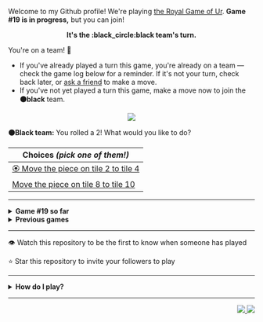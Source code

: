 Welcome to my Github profile!
We're playing
[the Royal Game of Ur](https://en.wikipedia.org/wiki/Royal_Game_of_Ur).
**Game #19 is in progress,** but you can join!

<p align="center">
  <b>It's the
  :black_circle:black
  team's turn.</b>
</p>

You're on a team! :wave:

* If you've already played a turn this game, you're already on a team
  &mdash; check the game log below for a reminder. If it's not your turn,
  check back later, or [ask a
  friend](https://twitter.com/share?text=I'm+playing+The+Royal+Game+of+Ur+on+a+GitHub+profile.+Take+your+turn+at+https://github.com/rossjrw/rossjrw+%23RoyalGameOfUr+%23github) to make a move.
* If you've not yet played a turn this game, make a move now to join the
  **:black_circle:black** team.

<p align="center"><img src="https://raw.githubusercontent.com/rossjrw/rossjrw/play/games/current/board.2948.svg"></p>

  **:black_circle:Black team:**
  You rolled a 2!
What would you like to do?

| Choices *(pick one of them!)* |
| --- |
  | [:rosette:    Move the piece on tile 2 to tile 4](https://github.com/rossjrw/rossjrw/issues/new?title=ur-move-2%402-0&amp;body=Press+Submit%21+You+don%27t+need+to+edit+this+text+or+do+anything+else.%0D%0A%0D%0ABe+aware+that+your+move+can+take+a+minute+or+two+to+process.) |
  | [    Move the piece on tile 8 to tile 10](https://github.com/rossjrw/rossjrw/issues/new?title=ur-move-2%408-0&amp;body=Press+Submit%21+You+don%27t+need+to+edit+this+text+or+do+anything+else.%0D%0A%0D%0ABe+aware+that+your+move+can+take+a+minute+or+two+to+process.) |

-----

<details>
<summary><b>Game #19 so far</b></summary>

## Who's on each team?

<table>
    <thead>
      <tr><th colspan=2>Players in this game</th></tr>
    </thead>
    <tbody>
      <tr>
        <td align="right"><b>Black team</b> :black_circle:</td>
        <td>:white_circle: <b> White team</b></td>
      </tr>
      <tr align="center">
        <td><b><a href="https://github.com/LakeBlair">@LakeBlair</a></b> (27)<br><b><a href="https://github.com/tassiaaccioly">@tassiaaccioly</a></b> (17)<br><b><a href="https://github.com/huuquyet">@huuquyet</a></b> (10)<br><b><a href="https://github.com/CostasAK">@CostasAK</a></b> (8)<br><b><a href="https://github.com/7IronSnow7">@7IronSnow7</a></b> (1)<br><b><a href="https://github.com/karim-eg">@karim-eg</a></b> (1)<br><b><a href="https://github.com/chiragyadav916">@chiragyadav916</a></b> (1)<br><b><a href="https://github.com/Coding4Hours">@Coding4Hours</a></b> (1)</td>
        <td><b><a href="https://github.com/Casper-Guo">@Casper-Guo</a></b> (65)<br><b><a href="https://github.com/Hans5958">@Hans5958</a></b> (7)<br><b><a href="https://github.com/nicolasborromeo">@nicolasborromeo</a></b> (1)<br><b><a href="https://github.com/Baystef">@Baystef</a></b> (1)<br><b><a href="https://github.com/Eloitor">@Eloitor</a></b> (1)<br><b><a href="https://github.com/pesaventofilippo">@pesaventofilippo</a></b> (1)<br><b><a href="https://github.com/TobeTek">@TobeTek</a></b> (1)<br><b><a href="https://github.com/asaaplow">@asaaplow</a></b> (1)</td>
      </tr>
    </tbody>
  </table>

## What's happened so far?

| Time | Turn | Event | Issue | Board |
| :---: | :---: | :--- | :---: | :---: |
  | 11th Apr 2024 03:01 | **0** | :black_circle: **[@tassiaaccioly](https://github.com/tassiaaccioly)** started a new game | [#2797](https://github.com/rossjrw/rossjrw/issues/2797) | [link](https://raw.githubusercontent.com/rossjrw/rossjrw/3b55d755eb1059017bd702f5a1d0265e5152c490/games/current/board.2797.svg) |
  | 11th Apr 2024 03:01 | **1** | :black_circle: **[@tassiaaccioly](https://github.com/tassiaaccioly)** moved a black piece onto the board to position 2    | [#2798](https://github.com/rossjrw/rossjrw/issues/2798) | [link](https://raw.githubusercontent.com/rossjrw/rossjrw/092768d93fefb54ce03bc05817770b0da3b10ec8/games/current/board.2798.svg) |
  | 11th Apr 2024 03:10 | **2** | :white_circle: **[@Casper-Guo](https://github.com/Casper-Guo)** moved a white piece onto the board to position 1    | [#2799](https://github.com/rossjrw/rossjrw/issues/2799) | [link](https://raw.githubusercontent.com/rossjrw/rossjrw/835405fdf6bd64f56ca917db50d7b1d399b89f06/games/current/board.2799.svg) |
  | 11th Apr 2024 11:51 | **3** | :black_circle: **[@tassiaaccioly](https://github.com/tassiaaccioly)** moved a black piece onto the board to position 3    | [#2800](https://github.com/rossjrw/rossjrw/issues/2800) | [link](https://raw.githubusercontent.com/rossjrw/rossjrw/e6e18c550dd2308d4d1ee01c22aaf37106d8cf48/games/current/board.2800.svg) |
  | 11th Apr 2024 11:56 | **4** | :white_circle: **[@Casper-Guo](https://github.com/Casper-Guo)** moved a white piece from position 1 to position 4  — claimed a rosette :rosette:  | [#2801](https://github.com/rossjrw/rossjrw/issues/2801) | [link](https://raw.githubusercontent.com/rossjrw/rossjrw/2e090e426f39825b33fb62c1f63ce28de33e2668/games/current/board.2801.svg) |
  | 11th Apr 2024 11:59 | **5** | :white_circle: **[@Casper-Guo](https://github.com/Casper-Guo)** moved a white piece onto the board to position 2    | [#2802](https://github.com/rossjrw/rossjrw/issues/2802) | [link](https://raw.githubusercontent.com/rossjrw/rossjrw/85cc7a31329c7462afa4c3a9e645e0904358dfc4/games/current/board.2802.svg) |
  | 11th Apr 2024 13:08 | **6** | :black_circle: **[@7IronSnow7](https://github.com/7IronSnow7)** moved a black piece from position 3 to position 5    | [#2803](https://github.com/rossjrw/rossjrw/issues/2803) | [link](https://raw.githubusercontent.com/rossjrw/rossjrw/f87a1e15ff2a44a461a4d91eaeefa4550c5c9ae1/games/current/board.2803.svg) |
  | 11th Apr 2024 13:12 | **7** | :white_circle: **[@Casper-Guo](https://github.com/Casper-Guo)** moved a white piece from position 4 to position 6    | [#2804](https://github.com/rossjrw/rossjrw/issues/2804) | [link](https://raw.githubusercontent.com/rossjrw/rossjrw/6981ec21fafc9ff7ce600b2175a310c8f2660106/games/current/board.2804.svg) |
  | 11th Apr 2024 13:55 | **8** | :black_circle: **[@tassiaaccioly](https://github.com/tassiaaccioly)** moved a black piece from position 5 to position 7    | [#2805](https://github.com/rossjrw/rossjrw/issues/2805) | [link](https://raw.githubusercontent.com/rossjrw/rossjrw/e93bad57e0ac71a1dcc0772800e7c59d4b170dbd/games/current/board.2805.svg) |
  | 11th Apr 2024 14:13 | **9** | :white_circle: **[@Casper-Guo](https://github.com/Casper-Guo)** moved a white piece onto the board to position 4  — claimed a rosette :rosette:  | [#2806](https://github.com/rossjrw/rossjrw/issues/2806) | [link](https://raw.githubusercontent.com/rossjrw/rossjrw/5ee1ed3f80921c5093dd0e544c3a8af0bd20460c/games/current/board.2806.svg) |
  | 11th Apr 2024 14:15 | **10** | :white_circle: **[@Casper-Guo](https://github.com/Casper-Guo)** moved a white piece from position 6 to position 7 — captured a black piece :crossed_swords:   | [#2807](https://github.com/rossjrw/rossjrw/issues/2807) | [link](https://raw.githubusercontent.com/rossjrw/rossjrw/34c9d46f4c5b40822ef66f5fcfa88271cbc952f5/games/current/board.2807.svg) |
  | 11th Apr 2024 23:53 | **11** | :black_circle: **[@karim-eg](https://github.com/karim-eg)** moved a black piece from position 2 to position 5    | [#2808](https://github.com/rossjrw/rossjrw/issues/2808) | [link](https://raw.githubusercontent.com/rossjrw/rossjrw/dd7ad23835b18f6ef9b235f07ed0fe5346c5d645/games/current/board.2808.svg) |
  | 11th Apr 2024 23:59 | **12** | :white_circle: **[@Casper-Guo](https://github.com/Casper-Guo)** moved a white piece from position 7 to position 8  — claimed a rosette :rosette:  | [#2809](https://github.com/rossjrw/rossjrw/issues/2809) | [link](https://raw.githubusercontent.com/rossjrw/rossjrw/cb03b428e304ae109e3e0e1a6c406d730ff1052e/games/current/board.2809.svg) |
  | 12th Apr 2024 00:02 | **13** | :white_circle: **[@Casper-Guo](https://github.com/Casper-Guo)** moved a white piece from position 4 to position 6    | [#2810](https://github.com/rossjrw/rossjrw/issues/2810) | [link](https://raw.githubusercontent.com/rossjrw/rossjrw/ba8efe90785f535e87d1abc23c297dbb50131f37/games/current/board.2810.svg) |
  | 14th Apr 2024 18:12 | **14** | :black_circle: **[@chiragyadav916](https://github.com/chiragyadav916)** moved a black piece from position 5 to position 6 — captured a white piece :crossed_swords:   | [#2813](https://github.com/rossjrw/rossjrw/issues/2813) | [link](https://raw.githubusercontent.com/rossjrw/rossjrw/595f4f1e86a10aaf7b99840d57beab065bef15f1/games/current/board.2813.svg) |
  | 14th Apr 2024 20:59 | **15** | :white_circle: **[@Casper-Guo](https://github.com/Casper-Guo)** moved a white piece onto the board to position 1    | [#2814](https://github.com/rossjrw/rossjrw/issues/2814) | [link](https://raw.githubusercontent.com/rossjrw/rossjrw/af5a8020545479e60e209d31b2ced0effef14fe2/games/current/board.2814.svg) |
  | 17th Apr 2024 12:33 | **16** | :black_circle: **[@CostasAK](https://github.com/CostasAK)** moved a black piece onto the board to position 4  — claimed a rosette :rosette:  | [#2815](https://github.com/rossjrw/rossjrw/issues/2815) | [link](https://raw.githubusercontent.com/rossjrw/rossjrw/92f4ea11921b170f984a46c2727fdd48497f1164/games/current/board.2815.svg) |
  | 17th Apr 2024 12:33 | **17** | :black_circle: **[@CostasAK](https://github.com/CostasAK)** moved a black piece from position 6 to position 7    | [#2816](https://github.com/rossjrw/rossjrw/issues/2816) | [link](https://raw.githubusercontent.com/rossjrw/rossjrw/68379d1de407c0fd3953a2bf12aed01e429f7d37/games/current/board.2816.svg) |
  | 17th Apr 2024 15:59 | **18** | :white_circle: **[@Casper-Guo](https://github.com/Casper-Guo)** moved a white piece from position 2 to position 4  — claimed a rosette :rosette:  | [#2817](https://github.com/rossjrw/rossjrw/issues/2817) | [link](https://raw.githubusercontent.com/rossjrw/rossjrw/782fb64fcc7837ce233c5fae899ad74b0007c472/games/current/board.2817.svg) |
  | 17th Apr 2024 16:02 | **19** | :white_circle: **[@Casper-Guo](https://github.com/Casper-Guo)** moved a white piece from position 4 to position 7 — captured a black piece :crossed_swords:   | [#2818](https://github.com/rossjrw/rossjrw/issues/2818) | [link](https://raw.githubusercontent.com/rossjrw/rossjrw/3372160690788cbf1731fb97caa25106b67cf9dd/games/current/board.2818.svg) |
  | 17th Apr 2024 16:50 | **20** | :black_circle: **[@tassiaaccioly](https://github.com/tassiaaccioly)** moved a black piece from position 4 to position 7 — captured a white piece :crossed_swords:   | [#2819](https://github.com/rossjrw/rossjrw/issues/2819) | [link](https://raw.githubusercontent.com/rossjrw/rossjrw/9d660be3cf132c0ddd046a54257371fb78c0bcdb/games/current/board.2819.svg) |
  | 17th Apr 2024 17:21 | **21** | :white_circle: **[@Casper-Guo](https://github.com/Casper-Guo)** moved a white piece from position 1 to position 4  — claimed a rosette :rosette:  | [#2820](https://github.com/rossjrw/rossjrw/issues/2820) | [link](https://raw.githubusercontent.com/rossjrw/rossjrw/468fc84533139bb955ac674f9cd10c7ddc4d50eb/games/current/board.2820.svg) |
  | 17th Apr 2024 18:45 | **22** | :white_circle: **[@Casper-Guo](https://github.com/Casper-Guo)** moved a white piece from position 4 to position 6    | [#2821](https://github.com/rossjrw/rossjrw/issues/2821) | [link](https://raw.githubusercontent.com/rossjrw/rossjrw/91e4d7c47c44727c224b45a9400aaed324691479/games/current/board.2821.svg) |
  | 18th Apr 2024 09:22 | **23** | :black_circle: **[@CostasAK](https://github.com/CostasAK)** moved a black piece onto the board to position 3    | [#2822](https://github.com/rossjrw/rossjrw/issues/2822) | [link](https://raw.githubusercontent.com/rossjrw/rossjrw/98eb2c6629ed4c5500ca78501e558e2df7ab280a/games/current/board.2822.svg) |
  | 18th Apr 2024 17:29 | **24** | :white_circle: **[@Casper-Guo](https://github.com/Casper-Guo)** moved a white piece onto the board to position 2    | [#2823](https://github.com/rossjrw/rossjrw/issues/2823) | [link](https://raw.githubusercontent.com/rossjrw/rossjrw/7d99b82cf95b45111885108389419101969e0b9b/games/current/board.2823.svg) |
  | 23rd Apr 2024 02:28 | **25** | :black_circle: **[@huuquyet](https://github.com/huuquyet)** moved a black piece from position 3 to position 6 — captured a white piece :crossed_swords:   | [#2824](https://github.com/rossjrw/rossjrw/issues/2824) | [link](https://raw.githubusercontent.com/rossjrw/rossjrw/f01a2cc3cf8d449561a6b1df269960cf3328b039/games/current/board.2824.svg) |
  | 24th Apr 2024 00:49 | **26** | :white_circle: **[@nicolasborromeo](https://github.com/nicolasborromeo)** moved a white piece onto the board to position 3    | [#2825](https://github.com/rossjrw/rossjrw/issues/2825) | [link](https://raw.githubusercontent.com/rossjrw/rossjrw/71508fe7b9611e57743dcbf0ef0307b220e7ff49/games/current/board.2825.svg) |
  | 24th Apr 2024 09:40 | **27** | :black_circle: **[@huuquyet](https://github.com/huuquyet)** moved a black piece onto the board to position 1    | [#2826](https://github.com/rossjrw/rossjrw/issues/2826) | [link](https://raw.githubusercontent.com/rossjrw/rossjrw/5f2422d5298354c5ab1a2f5881e210a5975c634b/games/current/board.2826.svg) |
  | 24th Apr 2024 21:12 | **28** | :white_circle: **[@Casper-Guo](https://github.com/Casper-Guo)** moved a white piece from position 2 to position 4  — claimed a rosette :rosette:  | [#2827](https://github.com/rossjrw/rossjrw/issues/2827) | [link](https://raw.githubusercontent.com/rossjrw/rossjrw/990a96f5e918c5632bbd3e3a9d0f3e6e86c1446e/games/current/board.2827.svg) |
  | 24th Apr 2024 21:14 | **29** | :white_circle: **[@Casper-Guo](https://github.com/Casper-Guo)** moved a white piece from position 4 to position 7 — captured a black piece :crossed_swords:   | [#2828](https://github.com/rossjrw/rossjrw/issues/2828) | [link](https://raw.githubusercontent.com/rossjrw/rossjrw/eccd902a1d4a79b49c32ccdee647ef1fb9a0d48f/games/current/board.2828.svg) |
  | 24th Apr 2024 21:28 | **30** | :black_circle: **[@tassiaaccioly](https://github.com/tassiaaccioly)** moved a black piece from position 6 to position 7 — captured a white piece :crossed_swords:   | [#2829](https://github.com/rossjrw/rossjrw/issues/2829) | [link](https://raw.githubusercontent.com/rossjrw/rossjrw/1fd222b9aab965851024c0cb111caebefbd0cce0/games/current/board.2829.svg) |
  | 24th Apr 2024 22:01 | **31** | :white_circle: **[@Casper-Guo](https://github.com/Casper-Guo)** moved a white piece onto the board to position 2    | [#2830](https://github.com/rossjrw/rossjrw/issues/2830) | [link](https://raw.githubusercontent.com/rossjrw/rossjrw/c66ae91213cb320ac007938476cc952413ffb29d/games/current/board.2830.svg) |
  | 25th Apr 2024 05:12 | **32** | :black_circle: **[@huuquyet](https://github.com/huuquyet)** moved a black piece onto the board to position 2    | [#2831](https://github.com/rossjrw/rossjrw/issues/2831) | [link](https://raw.githubusercontent.com/rossjrw/rossjrw/eadfe28f8669b92c4e97dc6a7f2b94a0c93de582/games/current/board.2831.svg) |
  | 25th Apr 2024 14:36 | **33** | :white_circle: **[@Casper-Guo](https://github.com/Casper-Guo)** moved a white piece from position 2 to position 4  — claimed a rosette :rosette:  | [#2832](https://github.com/rossjrw/rossjrw/issues/2832) | [link](https://raw.githubusercontent.com/rossjrw/rossjrw/682a86e7b4b897388cea9e2c7b20f4025ade9833/games/current/board.2832.svg) |
  | 25th Apr 2024 14:43 | **34** | :white_circle: **[@Casper-Guo](https://github.com/Casper-Guo)** moved a white piece onto the board to position 1    | [#2833](https://github.com/rossjrw/rossjrw/issues/2833) | [link](https://raw.githubusercontent.com/rossjrw/rossjrw/e71ea7c9c4ff316e3189fef8b4f05f095129d021/games/current/board.2833.svg) |
  | 26th Apr 2024 05:09 | **35** | :black_circle: **[@huuquyet](https://github.com/huuquyet)** moved a black piece from position 2 to position 3    | [#2834](https://github.com/rossjrw/rossjrw/issues/2834) | [link](https://raw.githubusercontent.com/rossjrw/rossjrw/66a3731faa9d3a5df5594091af2732f7b4ddffad/games/current/board.2834.svg) |
  | 26th Apr 2024 17:19 | **36** | :white_circle: **[@Baystef](https://github.com/Baystef)** moved a white piece onto the board to position 2    | [#2835](https://github.com/rossjrw/rossjrw/issues/2835) | [link](https://raw.githubusercontent.com/rossjrw/rossjrw/acf0ffd173b93c5878deb3082c3810c352cbdd31/games/current/board.2835.svg) |
  | 27th Apr 2024 02:53 | **37** | :black_circle: **[@huuquyet](https://github.com/huuquyet)** moved a black piece from position 3 to position 5    | [#2836](https://github.com/rossjrw/rossjrw/issues/2836) | [link](https://raw.githubusercontent.com/rossjrw/rossjrw/833a436f2eaf573f367dc56239ce2225a5e9ee58/games/current/board.2836.svg) |
  | 28th Apr 2024 17:44 | **38** | :white_circle: **[@Casper-Guo](https://github.com/Casper-Guo)** moved a white piece from position 4 to position 5 — captured a black piece :crossed_swords:   | [#2837](https://github.com/rossjrw/rossjrw/issues/2837) | [link](https://raw.githubusercontent.com/rossjrw/rossjrw/0082e3b3f7b12c9afbae5e4f8bb87bbe8d0c6345/games/current/board.2837.svg) |
  | 29th Apr 2024 03:08 | **39** | :black_circle: **[@huuquyet](https://github.com/huuquyet)** moved a black piece from position 7 to position 9    | [#2838](https://github.com/rossjrw/rossjrw/issues/2838) | [link](https://raw.githubusercontent.com/rossjrw/rossjrw/ea52fd6aee7da2be4636c82f2b216a7fc2c96d6b/games/current/board.2838.svg) |
  | 29th Apr 2024 15:58 | **40** | :white_circle: **[@Casper-Guo](https://github.com/Casper-Guo)** moved a white piece from position 3 to position 4  — claimed a rosette :rosette:  | [#2839](https://github.com/rossjrw/rossjrw/issues/2839) | [link](https://raw.githubusercontent.com/rossjrw/rossjrw/80d43f63a6957f2a9d3cc9f34f0530f8af7ac7e7/games/current/board.2839.svg) |
  | 29th Apr 2024 16:25 | **41** | :white_circle: **[@Casper-Guo](https://github.com/Casper-Guo)** moved a white piece from position 4 to position 7    | [#2840](https://github.com/rossjrw/rossjrw/issues/2840) | [link](https://raw.githubusercontent.com/rossjrw/rossjrw/b3a502aad7b5711e2e2223e30bff541db1c934df/games/current/board.2840.svg) |
  | 30th Apr 2024 02:39 | **42** | :black_circle: **[@Coding4Hours](https://github.com/Coding4Hours)** moved a black piece onto the board to position 2    | [#2841](https://github.com/rossjrw/rossjrw/issues/2841) | [link](https://raw.githubusercontent.com/rossjrw/rossjrw/8640b5a064ded2318d6732b28bfcfa5b1d89fad4/games/current/board.2841.svg) |
  | 30th Apr 2024 02:43 | **43** | :white_circle: **[@Casper-Guo](https://github.com/Casper-Guo)** moved a white piece from position 7 to position 9 — captured a black piece :crossed_swords:   | [#2842](https://github.com/rossjrw/rossjrw/issues/2842) | [link](https://raw.githubusercontent.com/rossjrw/rossjrw/d4568f3638884905de27a052e65810ca1c188423/games/current/board.2842.svg) |
  | 30th Apr 2024 04:49 | **44** | :black_circle: **[@huuquyet](https://github.com/huuquyet)** moved a black piece onto the board to position 4  — claimed a rosette :rosette:  | [#2843](https://github.com/rossjrw/rossjrw/issues/2843) | [link](https://raw.githubusercontent.com/rossjrw/rossjrw/3b29704879a51f4a86e44ea9e91beb56840d4fbe/games/current/board.2843.svg) |
  | 30th Apr 2024 04:50 | **45** | :black_circle: **[@huuquyet](https://github.com/huuquyet)** moved a black piece from position 2 to position 5 — captured a white piece :crossed_swords:   | [#2844](https://github.com/rossjrw/rossjrw/issues/2844) | [link](https://raw.githubusercontent.com/rossjrw/rossjrw/36c44b20d8b62e36bfc41f60cf735cc4b00121fb/games/current/board.2844.svg) |
  | 30th Apr 2024 11:14 | **46** | :white_circle: **[@Casper-Guo](https://github.com/Casper-Guo)** moved a white piece from position 1 to position 4  — claimed a rosette :rosette:  | [#2845](https://github.com/rossjrw/rossjrw/issues/2845) |  |
  | 4th May 2024 13:36 | **47** | :white_circle: **[@Casper-Guo](https://github.com/Casper-Guo)** moved a white piece from position 9 to position 11    | [#2847](https://github.com/rossjrw/rossjrw/issues/2847) | [link](https://raw.githubusercontent.com/rossjrw/rossjrw/f7e522fb181f525cf6b1c9475b07612cae39a090/games/current/board.2847.svg) |
  | 4th May 2024 13:36 | **48** | :black_circle:  The black team rolled a 0 and their turn was automatically passed | [#2847](https://github.com/rossjrw/rossjrw/issues/2847) | [link](https://raw.githubusercontent.com/rossjrw/rossjrw/b8f7b30cdeae73a69bb50ef15d98387277556dc7/games/current/board.2847.svg) |
  | 4th May 2024 13:38 | **49** | :white_circle: **[@Casper-Guo](https://github.com/Casper-Guo)** moved a white piece onto the board to position 1    | [#2848](https://github.com/rossjrw/rossjrw/issues/2848) | [link](https://raw.githubusercontent.com/rossjrw/rossjrw/8467fda6b85bb668f991c1e255ba6e4602da09f4/games/current/board.2848.svg) |
  | 4th May 2024 13:39 | **50** | :black_circle: **[@LakeBlair](https://github.com/LakeBlair)** moved a black piece from position 5 to position 9    | [#2849](https://github.com/rossjrw/rossjrw/issues/2849) | [link](https://raw.githubusercontent.com/rossjrw/rossjrw/ef1a5507b9d1e5e2b5b9d87d9fef997f891ce6e5/games/current/board.2849.svg) |
  | 4th May 2024 13:40 | **51** | :white_circle: **[@Casper-Guo](https://github.com/Casper-Guo)** moved a white piece from position 11 to position 14  — claimed a rosette :rosette:  | [#2850](https://github.com/rossjrw/rossjrw/issues/2850) | [link](https://raw.githubusercontent.com/rossjrw/rossjrw/518123d10e288eec329305a2f67de06c66d81a71/games/current/board.2850.svg) |
  | 4th May 2024 13:40 | **52** | :white_circle: **[@Casper-Guo](https://github.com/Casper-Guo)** ascended a white piece from position 14 :rocket:    | [#2851](https://github.com/rossjrw/rossjrw/issues/2851) | [link](https://raw.githubusercontent.com/rossjrw/rossjrw/dad7e75046b9ba44e39c6fec95152b4cb9285f0b/games/current/board.2851.svg) |
  | 4th May 2024 13:41 | **53** | :black_circle: **[@LakeBlair](https://github.com/LakeBlair)** moved a black piece onto the board to position 2    | [#2852](https://github.com/rossjrw/rossjrw/issues/2852) | [link](https://raw.githubusercontent.com/rossjrw/rossjrw/903176560fb7e43ed59da5c4f1cda2c924ea31dc/games/current/board.2852.svg) |
  | 4th May 2024 13:42 | **54** | :white_circle: **[@Casper-Guo](https://github.com/Casper-Guo)** moved a white piece onto the board to position 3    | [#2853](https://github.com/rossjrw/rossjrw/issues/2853) | [link](https://raw.githubusercontent.com/rossjrw/rossjrw/62a7095511cc642cacfc9e9a9f26f7a215f381dc/games/current/board.2853.svg) |
  | 4th May 2024 13:43 | **55** | :black_circle: **[@LakeBlair](https://github.com/LakeBlair)** moved a black piece from position 2 to position 3    | [#2854](https://github.com/rossjrw/rossjrw/issues/2854) | [link](https://raw.githubusercontent.com/rossjrw/rossjrw/c5418d36e901ac25d58e53f9545d54e38289299a/games/current/board.2854.svg) |
  | 4th May 2024 13:44 | **56** | :white_circle: **[@Casper-Guo](https://github.com/Casper-Guo)** moved a white piece from position 4 to position 6    | [#2855](https://github.com/rossjrw/rossjrw/issues/2855) | [link](https://raw.githubusercontent.com/rossjrw/rossjrw/a7e45a152e4f9ef8eaa71f2446b27cd455a3207e/games/current/board.2855.svg) |
  | 4th May 2024 13:46 | **57** | :black_circle: **[@LakeBlair](https://github.com/LakeBlair)** moved a black piece from position 4 to position 6 — captured a white piece :crossed_swords:   | [#2856](https://github.com/rossjrw/rossjrw/issues/2856) | [link](https://raw.githubusercontent.com/rossjrw/rossjrw/810ebca0b2329718f6eb7400e7b48ce7f29d3107/games/current/board.2856.svg) |
  | 4th May 2024 13:46 | **58** | :white_circle: **[@Casper-Guo](https://github.com/Casper-Guo)** moved a white piece from position 3 to position 4  — claimed a rosette :rosette:  | [#2857](https://github.com/rossjrw/rossjrw/issues/2857) | [link](https://raw.githubusercontent.com/rossjrw/rossjrw/ec4c9e3ca1824cf4eba62b2c84ad19d2949d75e4/games/current/board.2857.svg) |
  | 4th May 2024 13:47 | **59** | :white_circle: **[@Casper-Guo](https://github.com/Casper-Guo)** moved a white piece onto the board to position 3    | [#2858](https://github.com/rossjrw/rossjrw/issues/2858) | [link](https://raw.githubusercontent.com/rossjrw/rossjrw/d3b68a42156d4d494d4ac67b5f41b3eee44c8473/games/current/board.2858.svg) |
  | 4th May 2024 13:49 | **60** | :black_circle: **[@LakeBlair](https://github.com/LakeBlair)** moved a black piece from position 1 to position 4  — claimed a rosette :rosette:  | [#2859](https://github.com/rossjrw/rossjrw/issues/2859) | [link](https://raw.githubusercontent.com/rossjrw/rossjrw/60d58416d7700d013213744d79843c75e623f086/games/current/board.2859.svg) |
  | 4th May 2024 13:51 | **61** | :black_circle: **[@LakeBlair](https://github.com/LakeBlair)** moved a black piece from position 9 to position 11    | [#2860](https://github.com/rossjrw/rossjrw/issues/2860) |  |
  | 4th May 2024 13:52 | **62** | :white_circle: **[@Casper-Guo](https://github.com/Casper-Guo)** moved a white piece from position 4 to position 5    | [#2861](https://github.com/rossjrw/rossjrw/issues/2861) | [link](https://raw.githubusercontent.com/rossjrw/rossjrw/f9128e6b97dfb8a4078de1bc5bef1fc85199baa0/games/current/board.2861.svg) |
  | 4th May 2024 13:52 | **63** | :black_circle:  The black team rolled a 0 and their turn was automatically passed | [#2861](https://github.com/rossjrw/rossjrw/issues/2861) | [link](https://raw.githubusercontent.com/rossjrw/rossjrw/7ce8726dd98dca032b6b2035b5961c3e7b5e9c2a/games/current/board.2861.svg) |
  | 4th May 2024 13:55 | **64** | :white_circle: **[@Casper-Guo](https://github.com/Casper-Guo)** moved a white piece from position 2 to position 4  — claimed a rosette :rosette:  | [#2863](https://github.com/rossjrw/rossjrw/issues/2863) | [link](https://raw.githubusercontent.com/rossjrw/rossjrw/76ad97a3913f1a10d04510e88b76927a71765656/games/current/board.2863.svg) |
  | 4th May 2024 13:57 | **65** | :white_circle: **[@Casper-Guo](https://github.com/Casper-Guo)** moved a white piece from position 3 to position 6 — captured a black piece :crossed_swords:   | [#2864](https://github.com/rossjrw/rossjrw/issues/2864) | [link](https://raw.githubusercontent.com/rossjrw/rossjrw/1ff90b4168885b9970bd1b503c57fb51b012c4ff/games/current/board.2864.svg) |
  | 4th May 2024 15:13 | **66** | :black_circle: **[@tassiaaccioly](https://github.com/tassiaaccioly)** moved a black piece from position 4 to position 5 — captured a white piece :crossed_swords:   | [#2866](https://github.com/rossjrw/rossjrw/issues/2866) | [link](https://raw.githubusercontent.com/rossjrw/rossjrw/5d3fdde3ebe15e06d196e75d9d774a108ed34744/games/current/board.2866.svg) |
  | 4th May 2024 19:05 | **67** | :white_circle: **[@Casper-Guo](https://github.com/Casper-Guo)** moved a white piece from position 1 to position 5 — captured a black piece :crossed_swords:   | [#2867](https://github.com/rossjrw/rossjrw/issues/2867) | [link](https://raw.githubusercontent.com/rossjrw/rossjrw/c048c6346d0a4e0b4bcbafc2a07933c09ca4fc42/games/current/board.2867.svg) |
  | 4th May 2024 22:51 | **68** | :black_circle: **[@tassiaaccioly](https://github.com/tassiaaccioly)** moved a black piece from position 3 to position 5 — captured a white piece :crossed_swords:   | [#2868](https://github.com/rossjrw/rossjrw/issues/2868) | [link](https://raw.githubusercontent.com/rossjrw/rossjrw/a8c676eae7f4fdedadc79f305f64f1e1fdfcdddd/games/current/board.2868.svg) |
  | 4th May 2024 23:23 | **69** | :white_circle: **[@Casper-Guo](https://github.com/Casper-Guo)** moved a white piece from position 4 to position 5 — captured a black piece :crossed_swords:   | [#2869](https://github.com/rossjrw/rossjrw/issues/2869) | [link](https://raw.githubusercontent.com/rossjrw/rossjrw/ad64dc9bc489e7195fe32937ac37b4c01637c696/games/current/board.2869.svg) |
  | 4th May 2024 23:26 | **70** | :black_circle: **[@LakeBlair](https://github.com/LakeBlair)** moved a black piece from position 11 to position 13    | [#2870](https://github.com/rossjrw/rossjrw/issues/2870) | [link](https://raw.githubusercontent.com/rossjrw/rossjrw/bd7b849e55479c4cbd8202f706eea6bbc2c97578/games/current/board.2870.svg) |
  | 4th May 2024 23:27 | **71** | :white_circle: **[@Casper-Guo](https://github.com/Casper-Guo)** moved a white piece from position 8 to position 9    | [#2871](https://github.com/rossjrw/rossjrw/issues/2871) | [link](https://raw.githubusercontent.com/rossjrw/rossjrw/2a859bf955f3364f54c0b68c86aeb46258ecb1e2/games/current/board.2871.svg) |
  | 5th May 2024 00:43 | **72** | :black_circle: **[@LakeBlair](https://github.com/LakeBlair)** moved a black piece onto the board to position 3    | [#2872](https://github.com/rossjrw/rossjrw/issues/2872) | [link](https://raw.githubusercontent.com/rossjrw/rossjrw/9e658f3180a2b58551ae794995f515e6d0294ca4/games/current/board.2872.svg) |
  | 5th May 2024 00:44 | **73** | :white_circle: **[@Casper-Guo](https://github.com/Casper-Guo)** moved a white piece from position 5 to position 8  — claimed a rosette :rosette:  | [#2873](https://github.com/rossjrw/rossjrw/issues/2873) | [link](https://raw.githubusercontent.com/rossjrw/rossjrw/b4c61a58acf362ca42e5759a2ff8f3543783f691/games/current/board.2873.svg) |
  | 5th May 2024 00:45 | **74** | :white_circle: **[@Casper-Guo](https://github.com/Casper-Guo)** moved a white piece from position 9 to position 12    | [#2874](https://github.com/rossjrw/rossjrw/issues/2874) |  |
  | 5th May 2024 00:48 | **75** | :black_circle: **[@LakeBlair](https://github.com/LakeBlair)** moved a black piece from position 13 to position 14  — claimed a rosette :rosette:  | [#2875](https://github.com/rossjrw/rossjrw/issues/2875) | [link](https://raw.githubusercontent.com/rossjrw/rossjrw/3fe7313df6884494cc1267a2a94e63604faab242/games/current/board.2875.svg) |
  | 5th May 2024 00:48 | **76** | :black_circle:  The black team rolled a 0 and their turn was automatically passed | [#2875](https://github.com/rossjrw/rossjrw/issues/2875) | [link](https://raw.githubusercontent.com/rossjrw/rossjrw/bd8bd5c72f6498ac89aadf27581e3729bd172daa/games/current/board.2875.svg) |
  | 5th May 2024 00:49 | **77** | :white_circle: **[@Casper-Guo](https://github.com/Casper-Guo)** moved a white piece from position 12 to position 14  — claimed a rosette :rosette:  | [#2876](https://github.com/rossjrw/rossjrw/issues/2876) | [link](https://raw.githubusercontent.com/rossjrw/rossjrw/ae8b4ef1cc682983f8f921d0b12ee3d1ba194f5e/games/current/board.2876.svg) |
  | 5th May 2024 00:50 | **78** | :white_circle: **[@Casper-Guo](https://github.com/Casper-Guo)** moved a white piece onto the board to position 1    | [#2877](https://github.com/rossjrw/rossjrw/issues/2877) | [link](https://raw.githubusercontent.com/rossjrw/rossjrw/18e2b814864b1417a51918f2c8891c7caa24797d/games/current/board.2877.svg) |
  | 5th May 2024 00:51 | **79** | :black_circle: **[@LakeBlair](https://github.com/LakeBlair)** moved a black piece from position 3 to position 4  — claimed a rosette :rosette:  | [#2878](https://github.com/rossjrw/rossjrw/issues/2878) | [link](https://raw.githubusercontent.com/rossjrw/rossjrw/0beeb210460b292994fd0400f7f4702dec026df8/games/current/board.2878.svg) |
  | 5th May 2024 00:51 | **80** | :black_circle: **[@LakeBlair](https://github.com/LakeBlair)** moved a black piece onto the board to position 1    | [#2879](https://github.com/rossjrw/rossjrw/issues/2879) | [link](https://raw.githubusercontent.com/rossjrw/rossjrw/01bb3fbc36d6dce50710f2f17694536c4892b5e1/games/current/board.2879.svg) |
  | 5th May 2024 00:52 | **81** | :white_circle: **[@Casper-Guo](https://github.com/Casper-Guo)** moved a white piece from position 1 to position 4  — claimed a rosette :rosette:  | [#2880](https://github.com/rossjrw/rossjrw/issues/2880) | [link](https://raw.githubusercontent.com/rossjrw/rossjrw/929f07315134b5fc4125b102fded07f511f75fdd/games/current/board.2880.svg) |
  | 5th May 2024 00:53 | **82** | :white_circle: **[@Casper-Guo](https://github.com/Casper-Guo)** moved a white piece from position 6 to position 10    | [#2881](https://github.com/rossjrw/rossjrw/issues/2881) | [link](https://raw.githubusercontent.com/rossjrw/rossjrw/d070c5e462ae140cf0ef1bf8830f9aa6a27186af/games/current/board.2881.svg) |
  | 5th May 2024 00:55 | **83** | :black_circle: **[@LakeBlair](https://github.com/LakeBlair)** moved a black piece onto the board to position 3    | [#2882](https://github.com/rossjrw/rossjrw/issues/2882) | [link](https://raw.githubusercontent.com/rossjrw/rossjrw/11ae7cbd8af1268f9b52055ba59e828558c662bd/games/current/board.2882.svg) |
  | 5th May 2024 00:55 | **84** | :white_circle: **[@Casper-Guo](https://github.com/Casper-Guo)** moved a white piece onto the board to position 2    | [#2883](https://github.com/rossjrw/rossjrw/issues/2883) | [link](https://raw.githubusercontent.com/rossjrw/rossjrw/239bfc8333d7e4de366e35201111e943ed80f0c5/games/current/board.2883.svg) |
  | 5th May 2024 00:57 | **85** | :black_circle: **[@LakeBlair](https://github.com/LakeBlair)** moved a black piece from position 4 to position 7    | [#2884](https://github.com/rossjrw/rossjrw/issues/2884) | [link](https://raw.githubusercontent.com/rossjrw/rossjrw/b89a9b325ee9366f6b4611db740729ad4ae5bc6b/games/current/board.2884.svg) |
  | 5th May 2024 00:59 | **86** | :white_circle: **[@Casper-Guo](https://github.com/Casper-Guo)** moved a white piece from position 4 to position 7 — captured a black piece :crossed_swords:   | [#2885](https://github.com/rossjrw/rossjrw/issues/2885) | [link](https://raw.githubusercontent.com/rossjrw/rossjrw/177ea4e98951bf3340c434a0b9b9cb0782b0e72d/games/current/board.2885.svg) |
  | 5th May 2024 01:00 | **87** | :black_circle: **[@LakeBlair](https://github.com/LakeBlair)** moved a black piece from position 1 to position 4  — claimed a rosette :rosette:  | [#2886](https://github.com/rossjrw/rossjrw/issues/2886) | [link](https://raw.githubusercontent.com/rossjrw/rossjrw/034c7d5d78b1a9848932f90e024fc869f77aa85b/games/current/board.2886.svg) |
  | 5th May 2024 01:02 | **88** | :black_circle: **[@LakeBlair](https://github.com/LakeBlair)** moved a black piece from position 4 to position 7 — captured a white piece :crossed_swords:   | [#2887](https://github.com/rossjrw/rossjrw/issues/2887) |  |
  | 5th May 2024 01:04 | **89** | :white_circle: **[@Casper-Guo](https://github.com/Casper-Guo)** moved a white piece from position 2 to position 4  — claimed a rosette :rosette:  | [#2888](https://github.com/rossjrw/rossjrw/issues/2888) | [link](https://raw.githubusercontent.com/rossjrw/rossjrw/cc543a40d06c41761921f078558ac1f85968ac93/games/current/board.2888.svg) |
  | 5th May 2024 01:04 | **90** | :white_circle:  The white team rolled a 0 and their turn was automatically passed | [#2888](https://github.com/rossjrw/rossjrw/issues/2888) | [link](https://raw.githubusercontent.com/rossjrw/rossjrw/87278cfbed2a39b9ce7da743caa63545ecfe7135/games/current/board.2888.svg) |
  | 5th May 2024 01:21 | **91** | :black_circle: **[@LakeBlair](https://github.com/LakeBlair)** moved a black piece onto the board to position 2    | [#2889](https://github.com/rossjrw/rossjrw/issues/2889) | [link](https://raw.githubusercontent.com/rossjrw/rossjrw/48da6ee0db22c3f464dca778243492b5ba376960/games/current/board.2889.svg) |
  | 5th May 2024 01:24 | **92** | :white_circle: **[@Casper-Guo](https://github.com/Casper-Guo)** ascended a white piece from position 14 :rocket:    | [#2890](https://github.com/rossjrw/rossjrw/issues/2890) | [link](https://raw.githubusercontent.com/rossjrw/rossjrw/547de9423cdb76d11970d6118777b2cdb1123781/games/current/board.2890.svg) |
  | 5th May 2024 01:27 | **93** | :black_circle: **[@LakeBlair](https://github.com/LakeBlair)** moved a black piece onto the board to position 4  — claimed a rosette :rosette:  | [#2891](https://github.com/rossjrw/rossjrw/issues/2891) | [link](https://raw.githubusercontent.com/rossjrw/rossjrw/fd018746909a52a090661135b6ad2ad768414373/games/current/board.2891.svg) |
  | 5th May 2024 01:30 | **94** | :black_circle: **[@LakeBlair](https://github.com/LakeBlair)** moved a black piece from position 7 to position 9    | [#2892](https://github.com/rossjrw/rossjrw/issues/2892) | [link](https://raw.githubusercontent.com/rossjrw/rossjrw/a90b3b87af91f23b7e2275bc7a1eb87e0836cdc9/games/current/board.2892.svg) |
  | 5th May 2024 01:31 | **95** | :white_circle: **[@Casper-Guo](https://github.com/Casper-Guo)** moved a white piece onto the board to position 1    | [#2893](https://github.com/rossjrw/rossjrw/issues/2893) | [link](https://raw.githubusercontent.com/rossjrw/rossjrw/8c83cee9a06b16739ad695799e91c3c5262c7510/games/current/board.2893.svg) |
  | 5th May 2024 01:31 | **96** | :black_circle: **[@LakeBlair](https://github.com/LakeBlair)** moved a black piece from position 4 to position 6    | [#2894](https://github.com/rossjrw/rossjrw/issues/2894) | [link](https://raw.githubusercontent.com/rossjrw/rossjrw/bd7b742bd18e172cbaeb76bb0973f6330bc869eb/games/current/board.2894.svg) |
  | 5th May 2024 01:34 | **97** | :white_circle: **[@Casper-Guo](https://github.com/Casper-Guo)** moved a white piece onto the board to position 2    | [#2896](https://github.com/rossjrw/rossjrw/issues/2896) | [link](https://raw.githubusercontent.com/rossjrw/rossjrw/be6545a053e6398bdf1e5ed89c835e7f23d7e503/games/current/board.2896.svg) |
  | 5th May 2024 01:40 | **98** | :black_circle: **[@LakeBlair](https://github.com/LakeBlair)** moved a black piece onto the board to position 4  — claimed a rosette :rosette:  | [#2897](https://github.com/rossjrw/rossjrw/issues/2897) | [link](https://raw.githubusercontent.com/rossjrw/rossjrw/af4b91828a79c32dec8553bcd089320c3e801448/games/current/board.2897.svg) |
  | 5th May 2024 01:43 | **99** | :black_circle: **[@LakeBlair](https://github.com/LakeBlair)** moved a black piece from position 9 to position 12    | [#2898](https://github.com/rossjrw/rossjrw/issues/2898) | [link](https://raw.githubusercontent.com/rossjrw/rossjrw/be994d161136253f4392fdc275e2b083a8d798e1/games/current/board.2898.svg) |
  | 5th May 2024 01:44 | **100** | :white_circle: **[@Casper-Guo](https://github.com/Casper-Guo)** moved a white piece from position 10 to position 12 — captured a black piece :crossed_swords:   | [#2899](https://github.com/rossjrw/rossjrw/issues/2899) |  |
  | 5th May 2024 01:45 | **101** | :black_circle: **[@LakeBlair](https://github.com/LakeBlair)** moved a black piece from position 6 to position 9    | [#2900](https://github.com/rossjrw/rossjrw/issues/2900) | [link](https://raw.githubusercontent.com/rossjrw/rossjrw/a2a1e1c2e592c6707488f4546313a5b34460bac9/games/current/board.2900.svg) |
  | 5th May 2024 01:45 | **102** | :white_circle:  The white team rolled a 0 and their turn was automatically passed | [#2900](https://github.com/rossjrw/rossjrw/issues/2900) | [link](https://raw.githubusercontent.com/rossjrw/rossjrw/47475f077e8791adf08b3a3ec421493909a0a42b/games/current/board.2900.svg) |
  | 5th May 2024 01:46 | **103** | :black_circle: **[@LakeBlair](https://github.com/LakeBlair)** moved a black piece from position 9 to position 11    | [#2901](https://github.com/rossjrw/rossjrw/issues/2901) | [link](https://raw.githubusercontent.com/rossjrw/rossjrw/cb0a5e21d8a1b56304086ffde17106f969e105cc/games/current/board.2901.svg) |
  | 5th May 2024 01:48 | **104** | :white_circle: **[@Casper-Guo](https://github.com/Casper-Guo)** ascended a white piece from position 12 :rocket:    | [#2902](https://github.com/rossjrw/rossjrw/issues/2902) | [link](https://raw.githubusercontent.com/rossjrw/rossjrw/3ee8435de4587b2bf5ca205a771e4e77f3664122/games/current/board.2902.svg) |
  | 5th May 2024 01:50 | **105** | :black_circle: **[@LakeBlair](https://github.com/LakeBlair)** ascended a black piece from position 11 :rocket:    | [#2903](https://github.com/rossjrw/rossjrw/issues/2903) | [link](https://raw.githubusercontent.com/rossjrw/rossjrw/93197b7bcc13be00c87bd4a6dd59ec5d2d1a201d/games/current/board.2903.svg) |
  | 5th May 2024 01:51 | **106** | :white_circle: **[@Casper-Guo](https://github.com/Casper-Guo)** moved a white piece from position 4 to position 7    | [#2904](https://github.com/rossjrw/rossjrw/issues/2904) | [link](https://raw.githubusercontent.com/rossjrw/rossjrw/bab177b8f9253e018dbebba221c63abbbebd8470/games/current/board.2904.svg) |
  | 5th May 2024 01:53 | **107** | :black_circle: **[@LakeBlair](https://github.com/LakeBlair)** moved a black piece from position 3 to position 7 — captured a white piece :crossed_swords:   | [#2905](https://github.com/rossjrw/rossjrw/issues/2905) | [link](https://raw.githubusercontent.com/rossjrw/rossjrw/1c10991a057096c6bd646f94edcb140aa1cb7ff3/games/current/board.2905.svg) |
  | 5th May 2024 01:54 | **108** | :white_circle: **[@Casper-Guo](https://github.com/Casper-Guo)** moved a white piece from position 1 to position 4  — claimed a rosette :rosette:  | [#2906](https://github.com/rossjrw/rossjrw/issues/2906) | [link](https://raw.githubusercontent.com/rossjrw/rossjrw/05f898d0f56a757d605eb3f5d18a46b03088d7b3/games/current/board.2906.svg) |
  | 5th May 2024 01:55 | **109** | :white_circle: **[@Casper-Guo](https://github.com/Casper-Guo)** moved a white piece from position 4 to position 7 — captured a black piece :crossed_swords:   | [#2908](https://github.com/rossjrw/rossjrw/issues/2908) | [link](https://raw.githubusercontent.com/rossjrw/rossjrw/37d0c75b739e6a19325bc46e160272fa1d2d2ad3/games/current/board.2908.svg) |
  | 5th May 2024 01:56 | **110** | :black_circle: **[@LakeBlair](https://github.com/LakeBlair)** ascended a black piece from position 14 :rocket:    | [#2909](https://github.com/rossjrw/rossjrw/issues/2909) |  |
  | 5th May 2024 01:57 | **111** | :white_circle: **[@Casper-Guo](https://github.com/Casper-Guo)** moved a white piece from position 7 to position 10    | [#2911](https://github.com/rossjrw/rossjrw/issues/2911) | [link](https://raw.githubusercontent.com/rossjrw/rossjrw/503ed92881c864da69756b6c3b53c15514f8fabd/games/current/board.2911.svg) |
  | 5th May 2024 01:57 | **112** | :black_circle:  The black team rolled a 0 and their turn was automatically passed | [#2911](https://github.com/rossjrw/rossjrw/issues/2911) | [link](https://raw.githubusercontent.com/rossjrw/rossjrw/b2c1fb7bf40e9dde4859ab29aa5cb7205bb61e19/games/current/board.2911.svg) |
  | 5th May 2024 01:58 | **113** | :white_circle: **[@Casper-Guo](https://github.com/Casper-Guo)** moved a white piece from position 2 to position 4  — claimed a rosette :rosette:  | [#2912](https://github.com/rossjrw/rossjrw/issues/2912) | [link](https://raw.githubusercontent.com/rossjrw/rossjrw/5a3db99893f5e49a89d94d233fe72ddeeb2ab66b/games/current/board.2912.svg) |
  | 5th May 2024 01:59 | **114** | :white_circle: **[@Casper-Guo](https://github.com/Casper-Guo)** moved a white piece from position 10 to position 12    | [#2913](https://github.com/rossjrw/rossjrw/issues/2913) | [link](https://raw.githubusercontent.com/rossjrw/rossjrw/18f31604874876638043a72a5b0b256aabc86de4/games/current/board.2913.svg) |
  | 5th May 2024 02:04 | **115** | :black_circle: **[@LakeBlair](https://github.com/LakeBlair)** moved a black piece onto the board to position 3    | [#2914](https://github.com/rossjrw/rossjrw/issues/2914) | [link](https://raw.githubusercontent.com/rossjrw/rossjrw/e1123c8880d210b99801cbe7a814e1baac35d9f0/games/current/board.2914.svg) |
  | 5th May 2024 02:06 | **116** | :white_circle: **[@Casper-Guo](https://github.com/Casper-Guo)** moved a white piece from position 12 to position 14  — claimed a rosette :rosette:  | [#2915](https://github.com/rossjrw/rossjrw/issues/2915) |  |
  | 5th May 2024 02:07 | **117** | :white_circle: **[@Casper-Guo](https://github.com/Casper-Guo)** moved a white piece from position 8 to position 12    | [#2916](https://github.com/rossjrw/rossjrw/issues/2916) | [link](https://raw.githubusercontent.com/rossjrw/rossjrw/e6803169024ebb0f19d62d655664880741d9e5f6/games/current/board.2916.svg) |
  | 5th May 2024 02:07 | **118** | :black_circle:  The black team rolled a 0 and their turn was automatically passed | [#2916](https://github.com/rossjrw/rossjrw/issues/2916) | [link](https://raw.githubusercontent.com/rossjrw/rossjrw/b29ba443ff7de4663f528a6939eaa349fd57d69f/games/current/board.2916.svg) |
  | 5th May 2024 03:00 | **119** | :white_circle: **[@Casper-Guo](https://github.com/Casper-Guo)** moved a white piece from position 4 to position 8  — claimed a rosette :rosette:  | [#2917](https://github.com/rossjrw/rossjrw/issues/2917) |  |
  | 5th May 2024 03:11 | **120** | :white_circle: **[@Casper-Guo](https://github.com/Casper-Guo)** moved a white piece onto the board to position 2    | [#2918](https://github.com/rossjrw/rossjrw/issues/2918) | [link](https://raw.githubusercontent.com/rossjrw/rossjrw/9e4d5dadefa0d398524e31282b0c6e0da4af4942/games/current/board.2918.svg) |
  | 5th May 2024 03:11 | **121** | :black_circle:  The black team rolled a 0 and their turn was automatically passed | [#2918](https://github.com/rossjrw/rossjrw/issues/2918) | [link](https://raw.githubusercontent.com/rossjrw/rossjrw/7bdcf49d844f862caa5f58b7f8d3c7182e2d7661/games/current/board.2918.svg) |
  | 5th May 2024 03:12 | **122** | :white_circle: **[@Casper-Guo](https://github.com/Casper-Guo)** ascended a white piece from position 12 :rocket:    | [#2919](https://github.com/rossjrw/rossjrw/issues/2919) | [link](https://raw.githubusercontent.com/rossjrw/rossjrw/872455cb33c627f26b5aced4db26eab1f74272c0/games/current/board.2919.svg) |
  | 5th May 2024 09:17 | **123** | :black_circle: **[@CostasAK](https://github.com/CostasAK)** moved a black piece from position 4 to position 6    | [#2920](https://github.com/rossjrw/rossjrw/issues/2920) | [link](https://raw.githubusercontent.com/rossjrw/rossjrw/2c69c02d55524f8951bf59710c50d384777d6091/games/current/board.2920.svg) |
  | 5th May 2024 12:43 | **124** | :white_circle: **[@Hans5958](https://github.com/Hans5958)** moved a white piece from position 2 to position 4  — claimed a rosette :rosette:  | [#2921](https://github.com/rossjrw/rossjrw/issues/2921) | [link](https://raw.githubusercontent.com/rossjrw/rossjrw/5d0b8adeffaf3661c2ffd784e7fe2f7a6bce1e36/games/current/board.2921.svg) |
  | 5th May 2024 12:44 | **125** | :white_circle: **[@Hans5958](https://github.com/Hans5958)** moved a white piece from position 8 to position 10    | [#2922](https://github.com/rossjrw/rossjrw/issues/2922) | [link](https://raw.githubusercontent.com/rossjrw/rossjrw/5de8a947622be0cef3c670a80e0f1c6c275c19ef/games/current/board.2922.svg) |
  | 5th May 2024 15:59 | **126** | :black_circle: **[@tassiaaccioly](https://github.com/tassiaaccioly)** moved a black piece from position 6 to position 8  — claimed a rosette :rosette:  | [#2923](https://github.com/rossjrw/rossjrw/issues/2923) | [link](https://raw.githubusercontent.com/rossjrw/rossjrw/68acb76d5df34683d12a6ef34f1a51fa9a0e35b6/games/current/board.2923.svg) |
  | 5th May 2024 15:59 | **127** | :black_circle: **[@tassiaaccioly](https://github.com/tassiaaccioly)** moved a black piece from position 2 to position 4  — claimed a rosette :rosette:  | [#2924](https://github.com/rossjrw/rossjrw/issues/2924) | [link](https://raw.githubusercontent.com/rossjrw/rossjrw/92660131848c56b48a7f0552f7c9dd0d9abf863a/games/current/board.2924.svg) |
  | 5th May 2024 16:00 | **128** | :black_circle: **[@tassiaaccioly](https://github.com/tassiaaccioly)** moved a black piece from position 8 to position 11    | [#2925](https://github.com/rossjrw/rossjrw/issues/2925) | [link](https://raw.githubusercontent.com/rossjrw/rossjrw/a7976ecf1934f36b60f2b0a1851b62f6260b019b/games/current/board.2925.svg) |
  | 5th May 2024 16:47 | **129** | :white_circle: **[@Eloitor](https://github.com/Eloitor)** moved a white piece from position 10 to position 11 — captured a black piece :crossed_swords:   | [#2926](https://github.com/rossjrw/rossjrw/issues/2926) | [link](https://raw.githubusercontent.com/rossjrw/rossjrw/426134eed60cd6d7c459be7fc19b4130f95fac0e/games/current/board.2926.svg) |
  | 6th May 2024 03:12 | **130** | :black_circle: **[@huuquyet](https://github.com/huuquyet)** moved a black piece from position 3 to position 6    | [#2927](https://github.com/rossjrw/rossjrw/issues/2927) | [link](https://raw.githubusercontent.com/rossjrw/rossjrw/c327f11018a9bb65d4a391e238adf04d8545e7bb/games/current/board.2927.svg) |
  | 7th May 2024 08:23 | **131** | :white_circle: **[@pesaventofilippo](https://github.com/pesaventofilippo)** moved a white piece from position 4 to position 7    | [#2928](https://github.com/rossjrw/rossjrw/issues/2928) | [link](https://raw.githubusercontent.com/rossjrw/rossjrw/c340fc1ad9ca803423f6ba1a4747f3cd122111eb/games/current/board.2928.svg) |
  | 7th May 2024 10:57 | **132** | :black_circle: **[@CostasAK](https://github.com/CostasAK)** moved a black piece from position 4 to position 7 — captured a white piece :crossed_swords:   | [#2929](https://github.com/rossjrw/rossjrw/issues/2929) | [link](https://raw.githubusercontent.com/rossjrw/rossjrw/1f89d7f8360fc97daccb51c5940521c5b8ebe7c8/games/current/board.2929.svg) |
  | 7th May 2024 11:55 | **133** | :white_circle: **[@TobeTek](https://github.com/TobeTek)** moved a white piece onto the board to position 3    | [#2930](https://github.com/rossjrw/rossjrw/issues/2930) |  |
  | 7th May 2024 14:28 | **134** | :black_circle: **[@CostasAK](https://github.com/CostasAK)** moved a black piece from position 7 to position 8  — claimed a rosette :rosette:  | [#2931](https://github.com/rossjrw/rossjrw/issues/2931) |  |
  | 7th May 2024 14:28 | **135** | :black_circle:  The black team rolled a 0 and their turn was automatically passed | [#2931](https://github.com/rossjrw/rossjrw/issues/2931) | [link](https://raw.githubusercontent.com/rossjrw/rossjrw/0271c19bff683257ad970843402c32ece4fe23ef/games/current/board.2931.svg) |
  | 7th May 2024 14:28 | **136** | :white_circle:  The white team rolled a 0 and their turn was automatically passed | [#2931](https://github.com/rossjrw/rossjrw/issues/2931) | [link](https://raw.githubusercontent.com/rossjrw/rossjrw/9bc7c1eeaf3bb4513d1d263fb07884d308c18364/games/current/board.2931.svg) |
  | 7th May 2024 14:28 | **137** | :black_circle: **[@CostasAK](https://github.com/CostasAK)** moved a black piece from position 8 to position 10    | [#2932](https://github.com/rossjrw/rossjrw/issues/2932) | [link](https://raw.githubusercontent.com/rossjrw/rossjrw/e11b4195a3f8d316d7cf04306f245f841f1d9cb4/games/current/board.2932.svg) |
  | 7th May 2024 18:36 | **138** | :white_circle: **[@asaaplow](https://github.com/asaaplow)** moved a white piece from position 3 to position 6 — captured a black piece :crossed_swords:   | [#2933](https://github.com/rossjrw/rossjrw/issues/2933) | [link](https://raw.githubusercontent.com/rossjrw/rossjrw/7bdf096f5b2ccebd549bcf980ff1c37dcf5e2938/games/current/board.2933.svg) |
  | 7th May 2024 19:28 | **139** | :black_circle: **[@tassiaaccioly](https://github.com/tassiaaccioly)** moved a black piece from position 10 to position 11 — captured a white piece :crossed_swords:   | [#2934](https://github.com/rossjrw/rossjrw/issues/2934) | [link](https://raw.githubusercontent.com/rossjrw/rossjrw/d4d6eec7f741f6ba1d88c9d22d2342d7ed0d6130/games/current/board.2934.svg) |
  | 8th May 2024 07:21 | **140** | :white_circle: **[@Hans5958](https://github.com/Hans5958)** moved a white piece from position 6 to position 8  — claimed a rosette :rosette:  | [#2935](https://github.com/rossjrw/rossjrw/issues/2935) | [link](https://raw.githubusercontent.com/rossjrw/rossjrw/b0ec3ceba140a402a9434af4ed0c0d2afd772563/games/current/board.2935.svg) |
  | 8th May 2024 07:22 | **141** | :white_circle: **[@Hans5958](https://github.com/Hans5958)** moved a white piece from position 8 to position 11 — captured a black piece :crossed_swords:   | [#2936](https://github.com/rossjrw/rossjrw/issues/2936) | [link](https://raw.githubusercontent.com/rossjrw/rossjrw/d96b0faff977dee259b02df3d409fb7d4efd975d/games/current/board.2936.svg) |
  | 8th May 2024 11:16 | **142** | :black_circle: **[@CostasAK](https://github.com/CostasAK)** moved a black piece onto the board to position 2    | [#2937](https://github.com/rossjrw/rossjrw/issues/2937) | [link](https://raw.githubusercontent.com/rossjrw/rossjrw/c8e53b7dfe9f9eedd595df6615b4cf03823873f3/games/current/board.2937.svg) |
  | 9th May 2024 11:27 | **143** | :white_circle: **[@Hans5958](https://github.com/Hans5958)** moved a white piece onto the board to position 2    | [#2938](https://github.com/rossjrw/rossjrw/issues/2938) | [link](https://raw.githubusercontent.com/rossjrw/rossjrw/4e5862c4bb4be62f879fa4eadc879c548ae88407/games/current/board.2938.svg) |
  | 9th May 2024 11:32 | **144** | :black_circle: **[@tassiaaccioly](https://github.com/tassiaaccioly)** moved a black piece onto the board to position 4  — claimed a rosette :rosette:  | [#2939](https://github.com/rossjrw/rossjrw/issues/2939) | [link](https://raw.githubusercontent.com/rossjrw/rossjrw/de8b5c5be737a2b0abb44ad3a4d37b355e2748e5/games/current/board.2939.svg) |
  | 9th May 2024 11:42 | **145** | :black_circle: **[@tassiaaccioly](https://github.com/tassiaaccioly)** moved a black piece from position 4 to position 6    | [#2940](https://github.com/rossjrw/rossjrw/issues/2940) | [link](https://raw.githubusercontent.com/rossjrw/rossjrw/c118549cd075052c065e7273651942efe8d857d7/games/current/board.2940.svg) |
  | 9th May 2024 11:54 | **146** | :white_circle: **[@Casper-Guo](https://github.com/Casper-Guo)** moved a white piece from position 2 to position 4  — claimed a rosette :rosette:  | [#2941](https://github.com/rossjrw/rossjrw/issues/2941) | [link](https://raw.githubusercontent.com/rossjrw/rossjrw/936c1582471cd9ce171920abe908f8b78b798142/games/current/board.2941.svg) |
  | 9th May 2024 11:59 | **147** | :white_circle: **[@Casper-Guo](https://github.com/Casper-Guo)** moved a white piece from position 4 to position 6 — captured a black piece :crossed_swords:   | [#2942](https://github.com/rossjrw/rossjrw/issues/2942) | [link](https://raw.githubusercontent.com/rossjrw/rossjrw/d7d241355c9a4ef27dd39b04f51e7509ec350e57/games/current/board.2942.svg) |
  | 9th May 2024 12:35 | **148** | :black_circle: **[@huuquyet](https://github.com/huuquyet)** moved a black piece onto the board to position 1    | [#2943](https://github.com/rossjrw/rossjrw/issues/2943) |  |
  | 9th May 2024 15:04 | **149** | :white_circle: **[@Hans5958](https://github.com/Hans5958)** moved a white piece from position 6 to position 9    | [#2944](https://github.com/rossjrw/rossjrw/issues/2944) | [link](https://raw.githubusercontent.com/rossjrw/rossjrw/e893791f4983ed2e5d6c05247330825e15dfb896/games/current/board.2944.svg) |
  | 9th May 2024 15:04 | **150** | :black_circle:  The black team rolled a 0 and their turn was automatically passed | [#2944](https://github.com/rossjrw/rossjrw/issues/2944) | [link](https://raw.githubusercontent.com/rossjrw/rossjrw/10f4fbf044b795782bdca3ca355444a2923fb526/games/current/board.2944.svg) |
  | 9th May 2024 15:04 | **151** | :white_circle: **[@Hans5958](https://github.com/Hans5958)** moved a white piece from position 9 to position 12    | [#2945](https://github.com/rossjrw/rossjrw/issues/2945) | [link](https://raw.githubusercontent.com/rossjrw/rossjrw/7249464c6a7dcf6d5037612255bf949c66b6d316/games/current/board.2945.svg) |
  | 9th May 2024 15:14 | **152** | :black_circle: **[@tassiaaccioly](https://github.com/tassiaaccioly)** moved a black piece from position 1 to position 4  — claimed a rosette :rosette:  | [#2946](https://github.com/rossjrw/rossjrw/issues/2946) |  |
  | 9th May 2024 15:14 | **153** | :black_circle: **[@tassiaaccioly](https://github.com/tassiaaccioly)** moved a black piece from position 4 to position 6    | [#2947](https://github.com/rossjrw/rossjrw/issues/2947) | [link](https://raw.githubusercontent.com/rossjrw/rossjrw/c0b4ebf61517030a915841e8650141d88bbe68b1/games/current/board.2947.svg) |
  | 9th May 2024 15:14 | **154** | :white_circle:  The white team rolled a 0 and their turn was automatically passed | [#2947](https://github.com/rossjrw/rossjrw/issues/2947) | [link](https://raw.githubusercontent.com/rossjrw/rossjrw/99483c1b20d69fe664d0f2440d0b16434e05c403/games/current/board.2947.svg) |
  | 9th May 2024 15:15 | **155** | :black_circle: **[@tassiaaccioly](https://github.com/tassiaaccioly)** moved a black piece from position 6 to position 8  — claimed a rosette :rosette:  | [#2948](https://github.com/rossjrw/rossjrw/issues/2948) |  |

</details>

<details>
<summary><b>Previous games</b></summary>

## Previous games

1. A game was started on 30th Jul 2020 by **[@rossjrw](https://github.com/rossjrw)** and ended on 4th Dec 2020. 
   * The :white_circle:white team won. 
   * 64 players played 166 moves across 4 months and 5 days. 
   * The :black_circle:black team captured 9 white pieces and claimed 12 rosettes. 
   * The :white_circle:white team captured 10 black pieces and claimed 18 rosettes. 
   * The MVP of the winning team was **[@1ethanhansen](https://github.com/1ethanhansen)**, who played 48 moves. 
   * The winning move was made by **[@qbtl](https://github.com/qbtl)** ([#269](https://github.com/rossjrw/rossjrw/issues/269)).
1. A game was started on 4th Dec 2020 by **[@1ethanhansen](https://github.com/1ethanhansen)** and ended on 11th Jan 2021. 
   * The :black_circle:black team won. 
   * 27 players played 145 moves across 1 month and 1 week. 
   * The :black_circle:black team captured 7 white pieces and claimed 16 rosettes. 
   * The :white_circle:white team captured 6 black pieces and claimed 14 rosettes. 
   * The MVP of the winning team was **[@shpatrickguo](https://github.com/shpatrickguo)**, who played 26 moves. 
   * The winning move was made by **[@shpatrickguo](https://github.com/shpatrickguo)** ([#424](https://github.com/rossjrw/rossjrw/issues/424)).
1. A game was started on 11th Jan 2021 by **[@BaptisteMartinet](https://github.com/BaptisteMartinet)** and ended on 11th Feb 2021. 
   * The :white_circle:white team won. 
   * 17 players played 118 moves across 1 month and 12 hours. 
   * The :black_circle:black team captured 2 white pieces and claimed 11 rosettes. 
   * The :white_circle:white team captured 8 black pieces and claimed 14 rosettes. 
   * The MVP of the winning team was **[@1ethanhansen](https://github.com/1ethanhansen)**, who played 45 moves. 
   * The winning move was made by **[@1ethanhansen](https://github.com/1ethanhansen)** ([#535](https://github.com/rossjrw/rossjrw/issues/535)).
1. A game was started on 11th Feb 2021 by **[@1ethanhansen](https://github.com/1ethanhansen)** and ended on 5th Mar 2021. 
   * The :white_circle:white team won. 
   * 17 players played 175 moves across 3 weeks and 22 hours. 
   * The :black_circle:black team captured 12 white pieces and claimed 17 rosettes. 
   * The :white_circle:white team captured 13 black pieces and claimed 18 rosettes. 
   * The MVP of the winning team was **[@1ethanhansen](https://github.com/1ethanhansen)**, who played 48 moves. 
   * The winning move was made by **[@1ethanhansen](https://github.com/1ethanhansen)** ([#702](https://github.com/rossjrw/rossjrw/issues/702)).
1. A game was started on 6th Mar 2021 by **[@shpatrickguo](https://github.com/shpatrickguo)** and ended on 10th May 2021. 
   * The :black_circle:black team won. 
   * 42 players played 162 moves across 2 months and 4 days. 
   * The :black_circle:black team captured 12 white pieces and claimed 17 rosettes. 
   * The :white_circle:white team captured 9 black pieces and claimed 19 rosettes. 
   * The MVP of the winning team was **[@shpatrickguo](https://github.com/shpatrickguo)**, who played 22 moves. 
   * The winning move was made by **[@crxssed7](https://github.com/crxssed7)** ([#864](https://github.com/rossjrw/rossjrw/issues/864)).
1. A game was started on 10th May 2021 by **[@HAUDRAUFHAUN](https://github.com/HAUDRAUFHAUN)** and ended on 17th Jul 2021. 
   * The :white_circle:white team won. 
   * 34 players played 167 moves across 2 months and 6 days. 
   * The :black_circle:black team captured 7 white pieces and claimed 14 rosettes. 
   * The :white_circle:white team captured 10 black pieces and claimed 18 rosettes. 
   * The MVP of the winning team was **[@1ethanhansen](https://github.com/1ethanhansen)**, who played 31 moves. 
   * The winning move was made by **[@1ethanhansen](https://github.com/1ethanhansen)** ([#1024](https://github.com/rossjrw/rossjrw/issues/1024)).
1. A game was started on 17th Jul 2021 by **[@1ethanhansen](https://github.com/1ethanhansen)** and ended on 19th Oct 2021. 
   * The :black_circle:black team won. 
   * 48 players played 153 moves across 3 months and 3 days. 
   * The :black_circle:black team captured 6 white pieces and claimed 17 rosettes. 
   * The :white_circle:white team captured 6 black pieces and claimed 15 rosettes. 
   * The MVP of the winning team was **[@PkmnQ](https://github.com/PkmnQ)**, who played 13 moves. 
   * The winning move was made by **[@OmKakatkar](https://github.com/OmKakatkar)** ([#1175](https://github.com/rossjrw/rossjrw/issues/1175)).
1. A game was started on 19th Oct 2021 by **[@OmKakatkar](https://github.com/OmKakatkar)** and ended on 29th Oct 2021. 
   * The :white_circle:white team won. 
   * 13 players played 135 moves across 1 week and 3 days. 
   * The :black_circle:black team captured 5 white pieces and claimed 13 rosettes. 
   * The :white_circle:white team captured 6 black pieces and claimed 15 rosettes. 
   * The MVP of the winning team was **[@Timemaster111](https://github.com/Timemaster111)**, who played 46 moves. 
   * The winning move was made by **[@Timemaster111](https://github.com/Timemaster111)** ([#1342](https://github.com/rossjrw/rossjrw/issues/1342)).
1. A game was started on 29th Oct 2021 by **[@jbmagination](https://github.com/jbmagination)** and ended on 15th May 2022. 
   * The :white_circle:white team won. 
   * 80 players played 187 moves across 6 months and 2 weeks. 
   * The :black_circle:black team captured 11 white pieces and claimed 17 rosettes. 
   * The :white_circle:white team captured 13 black pieces and claimed 19 rosettes. 
   * The MVP of the winning team was **[@nirakon](https://github.com/nirakon)**, who played 18 moves. 
   * The winning move was made by **[@Madflows](https://github.com/Madflows)** ([#1534](https://github.com/rossjrw/rossjrw/issues/1534)).
1. A game was started on 15th May 2022 by **[@VikashPR](https://github.com/VikashPR)** and ended on 29th Dec 2022. 
   * The :white_circle:white team won. 
   * 109 players played 177 moves across 7 months and 2 weeks. 
   * The :black_circle:black team captured 9 white pieces and claimed 23 rosettes. 
   * The :white_circle:white team captured 11 black pieces and claimed 19 rosettes. 
   * The MVP of the winning team was **[@LAPCoder](https://github.com/LAPCoder)**, who played 11 moves. 
   * The winning move was made by **[@LAPCoder](https://github.com/LAPCoder)** ([#1726](https://github.com/rossjrw/rossjrw/issues/1726)).
1. A game was started on 29th Dec 2022 by **[@CostasAK](https://github.com/CostasAK)** and ended on 30th Dec 2022. 
   * The :black_circle:black team won. 
   * 4 players played 121 moves across 19 hours and 41 minutes. 
   * The :black_circle:black team captured 6 white pieces and claimed 14 rosettes. 
   * The :white_circle:white team captured 4 black pieces and claimed 15 rosettes. 
   * The MVP of the winning team was **[@CostasAK](https://github.com/CostasAK)**, who played 59 moves. 
   * The winning move was made by **[@CostasAK](https://github.com/CostasAK)** ([#1844](https://github.com/rossjrw/rossjrw/issues/1844)).
1. A game was started on 30th Dec 2022 by **[@TejaTadepalli](https://github.com/TejaTadepalli)** and ended on 27th Jan 2023. 
   * The :white_circle:white team won. 
   * 17 players played 158 moves across 4 weeks and 1 hour. 
   * The :black_circle:black team captured 9 white pieces and claimed 18 rosettes. 
   * The :white_circle:white team captured 12 black pieces and claimed 18 rosettes. 
   * The MVP of the winning team was **[@TejaTadepalli](https://github.com/TejaTadepalli)**, who played 59 moves. 
   * The winning move was made by **[@TejaTadepalli](https://github.com/TejaTadepalli)** ([#1994](https://github.com/rossjrw/rossjrw/issues/1994)).
1. A game was started on 27th Jan 2023 by **[@TejaTadepalli](https://github.com/TejaTadepalli)** and ended on 14th Mar 2023. 
   * The :white_circle:white team won. 
   * 20 players played 153 moves across 1 month and 2 weeks. 
   * The :black_circle:black team captured 6 white pieces and claimed 17 rosettes. 
   * The :white_circle:white team captured 6 black pieces and claimed 16 rosettes. 
   * The MVP of the winning team was **[@TejaTadepalli](https://github.com/TejaTadepalli)**, who played 65 moves. 
   * The winning move was made by **[@TejaTadepalli](https://github.com/TejaTadepalli)** ([#2145](https://github.com/rossjrw/rossjrw/issues/2145)).
1. A game was started on 14th Mar 2023 by **[@Murdeala](https://github.com/Murdeala)** and ended on 13th Apr 2023. 
   * The :white_circle:white team won. 
   * 19 players played 141 moves across 4 weeks and 1 day. 
   * The :black_circle:black team captured 4 white pieces and claimed 18 rosettes. 
   * The :white_circle:white team captured 12 black pieces and claimed 16 rosettes. 
   * The MVP of the winning team was **[@CostasAK](https://github.com/CostasAK)**, who played 71 moves. 
   * The winning move was made by **[@CostasAK](https://github.com/CostasAK)** ([#2275](https://github.com/rossjrw/rossjrw/issues/2275)).
1. A game was started on 13th Apr 2023 by **[@thisiscoding1234](https://github.com/thisiscoding1234)** and ended on 7th Jul 2023. 
   * The :black_circle:black team won. 
   * 48 players played 122 moves across 2 months and 3 weeks. 
   * The :black_circle:black team captured 11 white pieces and claimed 15 rosettes. 
   * The :white_circle:white team captured 4 black pieces and claimed 9 rosettes. 
   * The MVP of the winning team was **[@Murdeala](https://github.com/Murdeala)**, who played 37 moves. 
   * The winning move was made by **[@WKL10086](https://github.com/WKL10086)** ([#2460](https://github.com/rossjrw/rossjrw/issues/2460)).
1. A game was started on 7th Jul 2023 by **[@kztera](https://github.com/kztera)** and ended on 26th Oct 2023. 
   * The :white_circle:white team won. 
   * 38 players played 142 moves across 3 months and 2 weeks. 
   * The :black_circle:black team captured 5 white pieces and claimed 14 rosettes. 
   * The :white_circle:white team captured 12 black pieces and claimed 14 rosettes. 
   * The MVP of the winning team was **[@CostasAK](https://github.com/CostasAK)**, who played 53 moves. 
   * The winning move was made by **[@CostasAK](https://github.com/CostasAK)** ([#2612](https://github.com/rossjrw/rossjrw/issues/2612)).
1. A game was started on 27th Oct 2023 by **[@blacksmithop](https://github.com/blacksmithop)** and ended on 3rd Dec 2023. 
   * The :black_circle:black team won. 
   * 22 players played 55 moves across 1 month and 6 days. 
   * The :black_circle:black team captured 5 white pieces and claimed 11 rosettes. 
   * The :white_circle:white team captured 0 black pieces and claimed 3 rosettes. 
   * The MVP of the winning team was **[@CostasAK](https://github.com/CostasAK)**, who played 26 moves. 
   * The winning move was made by **[@CostasAK](https://github.com/CostasAK)** ([#2664](https://github.com/rossjrw/rossjrw/issues/2664)).
1. A game was started on 4th Dec 2023 by **[@joshuajohncohen](https://github.com/joshuajohncohen)** and ended on 11th Apr 2024. 
   * The :black_circle:black team won. 
   * 44 players played 133 moves across 4 months and 6 days. 
   * The :black_circle:black team captured 11 white pieces and claimed 16 rosettes. 
   * The :white_circle:white team captured 5 black pieces and claimed 12 rosettes. 
   * The MVP of the winning team was **[@CostasAK](https://github.com/CostasAK)**, who played 49 moves. 
   * The winning move was made by **[@tassiaaccioly](https://github.com/tassiaaccioly)** ([#2796](https://github.com/rossjrw/rossjrw/issues/2796)).

</details>

-----

:eye: Watch this repository to be the first to know when someone has played

:star: Star this repository to invite your followers to play

-----

<details>
<summary><b>How do I play?</b></summary>

## Rules of the game

It's the **:white_circle:white** team versus the **:black_circle:black**
team.

The first team to **:rocket:ascend** all 7 of their pieces **:crown:wins**.
Your goal is to achieve that, and to block the other team from doing the
same.

_(Learn more about the rules of the Royal Game of Ur at
[RoyalUr.net/learn](https://royalur.net/learn/), or watch [Tom Scott play
against Irving Finkel](https://www.youtube.com/watch?v=WZskjLq040I) in
2017.)_

### Movement

Each turn starts by rolling 4 binary dice, which results in a number from 0
to 4. The current team gets to move one of their pieces by that many tiles.

All 14 pieces start on position 0 (the space just before tile 1).

### :rocket:Ascension

Moving a piece onto position 15 (the imaginary space after tile 14) causes
that piece to leave the board forever. This is **:rocket:ascension**, and
is the goal of the game &mdash; the first team to ascend all 7 of their
pieces wins.

### :crossed_swords:Capturing

You will move your pieces along the tiles from tile 1 to tile 14.

The tiles on your side of the board (tiles 1 through 4, 13, and 14) are
safe &mdash; only your pieces can be there. However, the tiles in the
middle (tiles 5 through 12) are unsafe &mdash; your opponent's pieces can
also be here. If one team's piece lands on the same tile as another team's
piece, the piece that was landed on is **:crossed_swords:captured**! It
goes all the way back to position 0.

### :rosette:Rosettes

If a piece lands on a **:rosette:rosette** (tiles 4, 8, and 14), that team
gets to immediately take another turn.

A piece that is on the rosette on tile 8 *cannot be
**:crossed_swords:captured***. A piece trying to capture it will simply
bounce off onto tile 9.

## How to play

Playing Ur on my GitHub profile is easy. The dice have already been rolled
for you &mdash; all you have to do is decide what to do with them. Anyone
with a GitHub account can play.

Anyone can join either team at any time, but once you're in a team, you're
locked into it until the game ends. You won't be able to play a move when
it's the other team's turn.

The list of links below the board image shows each possible move. Clicking
one of those will take you to a page where you can create an issue in this
repository, where all you have to do is click submit to play your move.

It will take a moment for Github Actions to acknowledge your move, but once
it does, you'll see it react with the 'eyes' emoji (:eyes:). A few seconds
later it will react with the 'rocket' emoji (:rocket:) to let you know that
your move was successful, then leave a comment explaining what happened,
and it'll also make a commit to record your move.

_(If you don't see any of that, then something went wrong. Ping me in your
issue by typing `cc @rossjrw`, and I'll take a look.)_

Note that if your team has no possible moves &mdash; for example by rolling a 0
&mdash; your turn will be automatically skipped. The event log will let you
know if this has happened.

## Behind the scenes

Check out the [`source` branch of this repository](https://github.com/rossjrw/rossjrw/tree/source) for the source
code and a little commentary on the inspiration behind this project.

### Contributing

I welcome bug reports, feature suggestions and pull requests! Just make
sure you ping me in your issue or PR by adding `cc @rossjrw`, as I don't receive notifications for new issues in this repository
(for hopefully obvious reasons).

</details>

-----

<p align="right">
  <a href="https://github.com/rossjrw/rossjrw/actions?query=workflow:build">
    <img src="https://github.com/rossjrw/rossjrw/workflows/build/badge.svg?branch=source"/>
  </a>
  <a href="https://github.com/rossjrw/rossjrw/actions?query=workflow:play">
    <img src="https://github.com/rossjrw/rossjrw/workflows/play/badge.svg?branch=play"/>
  </a>
</p>
